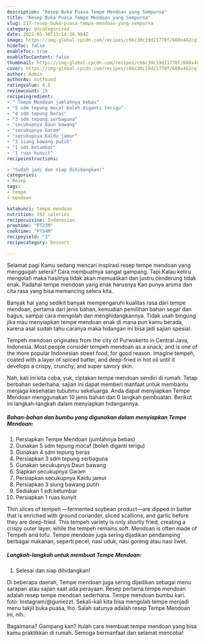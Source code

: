 ```yaml
---
description: "Resep Buka Puasa Tempe Mendoan yang Sempurna"
title: "Resep Buka Puasa Tempe Mendoan yang Sempurna"
slug: 217-resep-buka-puasa-tempe-mendoan-yang-sempurna
category: Uncategorized
date: 2022-05-30T13:14:30.984Z
image: https://img-global.cpcdn.com/recipes/c66c30c19d21770f/680x482cq70/tempe-mendoan-foto-resep-utama.jpg
hideToc: false
enableToc: true
enableTocContent: false
thumbnail: https://img-global.cpcdn.com/recipes/c66c30c19d21770f/680x482cq70/tempe-mendoan-foto-resep-utama.jpg
cover: https://img-global.cpcdn.com/recipes/c66c30c19d21770f/680x482cq70/tempe-mendoan-foto-resep-utama.jpg
author: Admin
authorAv: notfound
ratingvalue: 4.5
reviewcount: 19
recipeingredient:
- " Tempe Mendoan jumlahnya bebas"
- "5 sdm tepung mocaf boleh diganti terigu"
- "4 sdm tepung beras"
- "3 sdm tepung serbaguna"
- "secukupnya Daun bawang"
- "secukupnya Garam"
- "secukupnya Kaldu jamur"
- "3 siung bawang putih"
- "1 sdt ketumbar"
- "1 ruas kunyit"
recipeinstructions:

- "Sudah jadi dan siap dihidangkan!"
categories:
- Resep
tags:
- tempe
- mendoan

katakunci: tempe mendoan 
nutrition: 192 calories
recipecuisine: Indonesian
preptime: "PT23M"
cooktime: "PT34M"
recipeyield: "3"
recipecategory: Dessert

---
```



Selamat pagi Kamu sedang mencari inspirasi resep tempe mendoan yang menggugah selera? Cara membuatnya sangat gampang. Tapi Kalau keliru mengolah maka hasilnya tidak akan memuaskan dan justru cenderung tidak enak. Padahal tempe mendoan yang enak harusnya Kan punya aroma dan cita rasa yang bisa memancing selera kita.


Banyak hal yang sedikit banyak mempengaruhi kualitas rasa dari tempe mendoan, pertama dari jenis bahan, kemudian pemilihan bahan segar dan bagus, sampai cara mengolah dan menghidangkannya. Tidak usah bingung jika mau menyiapkan tempe mendoan enak di mana pun kamu berada, karena asal sudah tahu caranya maka hidangan ini bisa jadi sajian spesial.

Tempeh mendoan originates from the city of Purwokerto in Central Java, Indonesia. Most people consider tempeh mendoan as a snack, and is one of the more popular Indonesian street food, for good reason. Imagine tempeh, coated with a layer of spiced batter, and deep-fried in hot oil until it develops a crispy, crunchy, and super savory skin.


Nah, kali ini kita coba, yuk, ciptakan tempe mendoan sendiri di rumah. Tetap berbahan sederhana, sajian ini dapat memberi manfaat untuk membantu menjaga kesehatan tubuhmu sekeluarga. Anda dapat menyiapkan Tempe Mendoan menggunakan 10 jenis bahan dan 0 langkah pembuatan. Berikut ini langkah-langkah dalam menyiapkan hidangannya.

<!--inarticleads1-->

##### Bahan-bahan dan bumbu yang digunakan dalam menyiapkan Tempe Mendoan:

1. Persiapkan  Tempe Mendoan (jumlahnya bebas)
1. Gunakan 5 sdm tepung mocaf (boleh diganti terigu)
1. Gunakan 4 sdm tepung beras
1. Persiapkan 3 sdm tepung serbaguna
1. Gunakan secukupnya Daun bawang
1. Siapkan secukupnya Garam
1. Persiapkan secukupnya Kaldu jamur
1. Persiapkan 3 siung bawang putih
1. Sediakan 1 sdt ketumbar
1. Persiapkan 1 ruas kunyit


Thin slices of tempeh —fermented soybean product—are dipped in batter that is enriched with ground coriander, sliced scallions, and garlic before they are deep-fried. This tempeh variety is only shortly fried, creating a crispy outer layer, while the tempeh remains soft. Mendoan is often made of Tempeh and tofu. Tempe mendoan juga sering dijadikan pendamping berbagai makanan, seperti pecel, nasi uduk, nasi goreng atau nasi liwet. 

<!--inarticleads2-->

##### Langkah-langkah untuk membuat Tempe Mendoan:


1. Selesai dan siap dihidangkan!

Di beberapa daerah, Tempe mendoan juga sering dijadikan sebagai menu sarapan atau sajian saat ada perayaan. Resep pertama tempe mendoan adalah resep tempe mendoan sederhana. Tempe mendoan bumbu kari. foto: Instagram/@guniezzt. Sekali-kali kita bisa mengolah tempe menjadi menu takjil buka puasa, lho. Salah satunya adalah resep Tempe Mendoan ini, nih. 

Bagaimana? Gampang kan? Itulah cara membuat tempe mendoan yang bisa kamu praktikkan di rumah. Semoga bermanfaat dan selamat mencoba!
